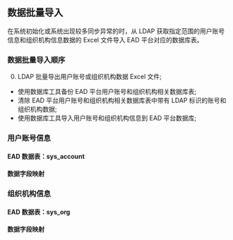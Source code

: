 ## 数据批量导入

在系统初始化或系统出现较多同步异常的时，从 LDAP 获取指定范围的用户账号信息和组织机构信息数据的 Excel 文件导入 EAD 平台对应的数据库表。

### 数据批量导入顺序

0. LDAP 批量导出用户账号或组织机构数据 Excel 文件;
- 使用数据库工具备份 EAD 平台用户账号和组织机构相关数据库表;
- 清除 EAD 平台用户账号和组织机构相关数据库表中带有 LDAP 标识的账号和组织机构数据;
- 使用数据库工具导入用户账号和组织机构信息到 EAD 平台数据库;

### 用户账号信息

#### EAD 数据表：sys_account

#### 数据字段映射

### 组织机构信息

#### EAD 数据表：sys_org

#### 数据字段映射